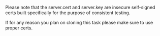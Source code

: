 Please note that the server.cert and server.key are insecure self-signed certs built specifically for the purpose of consistent testing.

If for any reason you plan on cloning this task please make sure to use proper certs.
